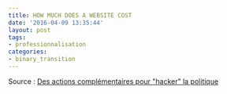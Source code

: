 ```yaml
---
title: HOW MUCH DOES A WEBSITE COST
date: '2016-04-09 13:35:44'
layout: post
tags:
- professionnalisation
categories:
- binary_transition
---
```



Source : [Des actions complémentaires pour "hacker" la politique][huffingtonpost.fr]


[huffingtonpost.fr]: http://fr.slideshare.net/openscop/modles-conomiques-des-tiers-lieux-bilan-openscop



